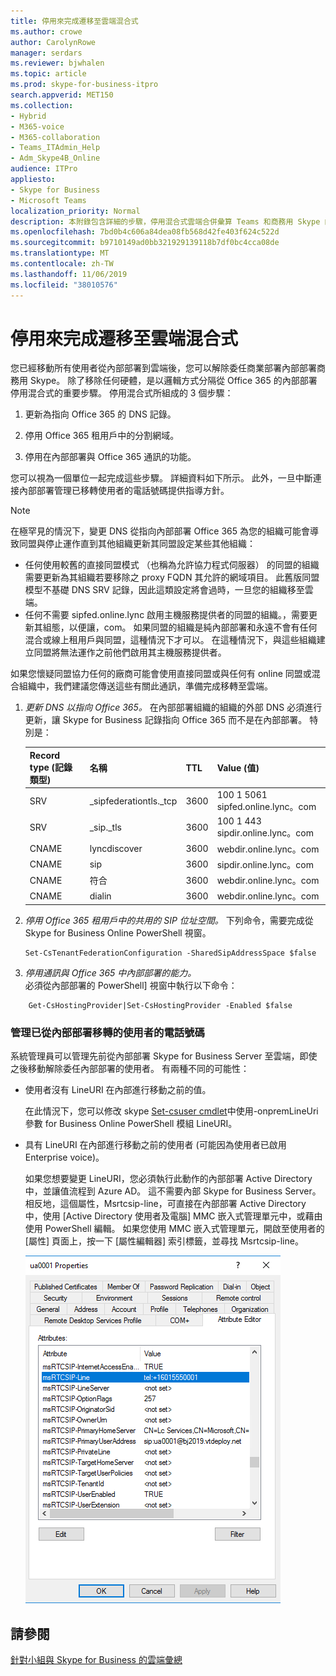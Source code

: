 ```yaml
---
title: 停用來完成遷移至雲端混合式
ms.author: crowe
author: CarolynRowe
manager: serdars
ms.reviewer: bjwhalen
ms.topic: article
ms.prod: skype-for-business-itpro
search.appverid: MET150
ms.collection:
- Hybrid
- M365-voice
- M365-collaboration
- Teams_ITAdmin_Help
- Adm_Skype4B_Online
audience: ITPro
appliesto:
- Skype for Business
- Microsoft Teams
localization_priority: Normal
description: 本附錄包含詳細的步驟，停用混合式雲端合併彙算 Teams 和商務用 Skype 的一部分。
ms.openlocfilehash: 7bd0b4c606a84dea08fb568d42fe403f624c522d
ms.sourcegitcommit: b9710149ad0bb321929139118b7df0bc4cca08de
ms.translationtype: MT
ms.contentlocale: zh-TW
ms.lasthandoff: 11/06/2019
ms.locfileid: "38010576"
---
```

# <a name="disable-hybrid-to-complete-migration-to-the-cloud"></a>停用來完成遷移至雲端混合式

您已經移動所有使用者從內部部署到雲端後，您可以解除委任商業部署內部部署商務用 Skype。 除了移除任何硬體，是以邏輯方式分隔從 Office 365 的內部部署停用混合式的重要步驟。 停用混合式所組成的 3 個步驟：

1. 更新為指向 Office 365 的 DNS 記錄。

2. 停用 Office 365 租用戶中的分割網域。

3. 停用在內部部署與 Office 365 通訊的功能。

您可以視為一個單位一起完成這些步驟。 詳細資料如下所示。 此外，一旦中斷連接內部部署管理已移轉使用者的電話號碼提供指導方針。

> [!Note] 
> 在極罕見的情況下，變更 DNS 從指向內部部署 Office 365 為您的組織可能會導致同盟與停止運作直到其他組織更新其同盟設定某些其他組織：<ul><li>
任何使用較舊的直接同盟模式 （也稱為允許協力程式伺服器） 的同盟的組織需要更新為其組織若要移除之 proxy FQDN 其允許的網域項目。 此舊版同盟模型不基礎 DNS SRV 記錄，因此這類設定將會過時，一旦您的組織移至雲端。 </li><li>任何不需要 sipfed.online.lync 啟用主機服務提供者的同盟的組織。<span>，需要更新其組態，以便讓，com。 如果同盟的組織是純內部部署和永遠不會有任何混合或線上租用戶與同盟，這種情況下才可以。 在這種情況下，與這些組織建立同盟將無法運作之前他們啟用其主機服務提供者。</li></ul>如果您懷疑同盟協力任何的廠商可能會使用直接同盟或與任何有 online 同盟或混合組織中，我們建議您傳送這些有關此通訊，準備完成移轉至雲端。

1.  *更新 DNS 以指向 Office 365。*
在內部部署組織的組織的外部 DNS 必須進行更新，讓 Skype for Business 記錄指向 Office 365 而不是在內部部署。 特別是：

    |Record type (記錄類型)|名稱|TTL|Value (值)|
    |---|---|---|---|
    |SRV|_sipfederationtls._tcp|3600|100 1 5061 sipfed.online.lync。<span>com|
    |SRV|_sip._tls|3600|100 1 443 sipdir.online.lync。<span>com|
    |CNAME| lyncdiscover|   3600|   webdir.online.lync。<span>com|
    |CNAME| sip|    3600|   sipdir.online.lync。<span>com|
    |CNAME| 符合|   3600|   webdir.online.lync。<span>com|
    |CNAME| dialin  |3600|  webdir.online.lync。<span>com|

2.  *停用 Office 365 租用戶中的共用的 SIP 位址空間。*
下列命令，需要完成從 Skype for Business Online PowerShell 視窗。

    ```
    Set-CsTenantFederationConfiguration -SharedSipAddressSpace $false
    ```
 
3.  *停用通訊與 Office 365 中內部部署的能力。*  
必須從內部部署的 PowerShell] 視窗中執行以下命令：
```
    Get-CsHostingProvider|Set-CsHostingProvider -Enabled $false
```

### <a name="manage-phone-numbers-for-users-who-were-migrated-from-on-premises"></a>管理已從內部部署移轉的使用者的電話號碼

系統管理員可以管理先前從內部部署 Skype for Business Server 至雲端，即使之後移動解除委任內部部署的使用者。 有兩種不同的可能性：

- 使用者沒有 LineURI 在內部進行移動之前的值。 

  在此情況下，您可以修改 skype [Set-csuser cmdlet](https://docs.microsoft.com/powershell/module/skype/set-csuser?view=skype-ps)中使用-onpremLineUri 參數 for Business Online PowerShell 模組 LineURI。

- 具有 LineURI 在內部進行移動之前的使用者 (可能因為使用者已啟用 Enterprise voice)。 

  如果您想要變更 LineURI，您必須執行此動作的內部部署 Active Directory 中，並讓值流程到 Azure AD。 這不需要內部 Skype for Business Server。 相反地，這個屬性，Msrtcsip-line，可直接在內部部署 Active Directory 中，使用 [Active Directory 使用者及電腦] MMC 嵌入式管理單元中，或藉由使用 PowerShell 編輯。 如果您使用 MMC 嵌入式管理單元，開啟至使用者的 [屬性] 頁面上，按一下 [屬性編輯器] 索引標籤，並尋找 Msrtcsip-line。

  ![Active Directory 使用者及電腦工具](../media/disable-hybrid-1.png)

## <a name="see-also"></a>請參閱

[針對小組與 Skype for Business 的雲端彙總](cloud-consolidation.md)
